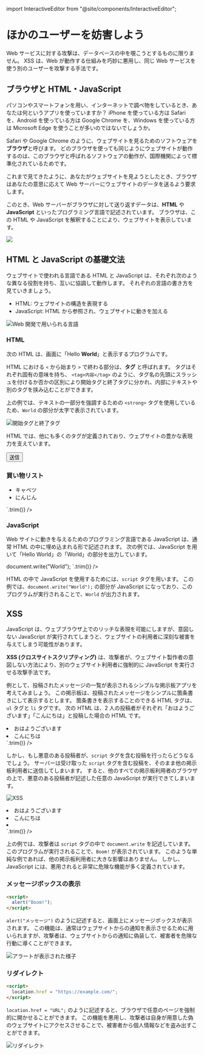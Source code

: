 import InteractiveEditor from "@site/components/InteractiveEditor";

# ほかのユーザーを妨害しよう

Web サービスに対する攻撃は、データベースの中を覗こうとするものに限りません。
XSS は、Web が動作する仕組みを巧妙に悪用し、同じ Web サービスを使う別のユーザーを攻撃する手法です。

## ブラウザと HTML・JavaScript

パソコンやスマートフォンを用い、インターネットで調べ物をしているとき、あなたは何というアプリを使っていますか？
iPhone を使っている方は Safari を、Android を使っている方は Google Chrome を、Windows を使っている方は Microsoft Edge を使うことが多いのではないでしょうか。

Safari や Google Chrome のように、ウェブサイトを見るためのソフトウェアを**ブラウザ**と呼びます。
どのブラウザを使っても同じようにウェブサイトが動作するのは、このブラウザと呼ばれるソフトウェアの動作が、国際機関によって標準化されているためです。

これまで見てきたように、あなたがウェブサイトを見ようとしたとき、ブラウザはあなたの意思に応えて Web サーバーにウェブサイトのデータを送るよう要求します。

このとき、Web サーバーがブラウザに対して送り返すデータは、**HTML** や **JavaScript** といったプログラミング言語で記述されています。
ブラウザは、この HTML や JavaScript を解釈することにより、ウェブサイトを表示しています。

![](./html-response.drawio.svg)

## HTML と JavaScript の基礎文法

ウェブサイトで使われる言語である HTML と JavaScript は、それぞれ次のような異なる役割を持ち、互いに協調して動作します。
それぞれの言語の書き方を見ていきましょう。

- HTML: ウェブサイトの構造を表現する
- JavaScript: HTML から参照され、ウェブサイトに動きを加える

![Web 開発で用いられる言語](./web-development-languages.drawio.svg)

### HTML

次の HTML は、画面に「Hello <strong>World</strong>」と表示するプログラムです。

<p>
  <InteractiveEditor
    html="Hello <strong>World</strong>"
  />
</p>

HTML における `<` から始まり `>` で終わる部分は、**タグ** と呼ばれます。
タグはそれぞれ固有の意味を持ち、 `<tag>内容</tag>` のように、タグ名の先頭にスラッシュを付けるか否かの区別により開始タグと終了タグに分かれ、内部にテキストや別のタグを挟み込むことができます。

上の例では、テキストの一部分を強調するための `<strong>` タグを使用しているため、`World` の部分が太字で表示されています。

![開始タグと終了タグ](./start-end-tag.png)

HTML では、他にも多くのタグが定義されており、ウェブサイトの豊かな表現力を支えています。

<p>
  <InteractiveEditor
    html={`
<input>
<button>送信</button>
<h3>買い物リスト</h3>
<ul>
  <li>キャベツ</li>
  <li>にんじん</li>
</ul>
    `.trim()}
  />
</p>

### JavaScript

Web サイトに動きを与えるためのプログラミング言語である JavaScript は、通常 HTML の中に埋め込まれる形で記述されます。
次の例では、JavaScript を用いて「Hello World」の「World」の部分を出力しています。

<p>
  <InteractiveEditor
    html={`
Hello
<script>
  document.write("World");
</script>
    `.trim()}
  />
</p>

HTML の中で JavaScript を使用するためには、`script` タグを用います。
この例では、`document.write("World");` の部分が JavaScript になっており、このプログラムが実行されることで、`World` が出力されます。

## XSS

JavaScript は、ウェブブラウザ上でのリッチな表現を可能にしますが、意図しない JavaScript が実行されてしまうと、ウェブサイトの利用者に深刻な被害を与えてしまう可能性があります。

**XSS (クロスサイトスクリプティング)** は、攻撃者が、ウェブサイト製作者の意図しない方法により、別のウェブサイト利用者に強制的に JavaScript を実行させる攻撃手法です。

例として、投稿されたメッセージの一覧が表示されるシンプルな掲示板アプリを考えてみましょう。
この掲示板は、投稿されたメッセージをシンプルに箇条書きにして表示するとします。
箇条書きを表示することのできる HTML タグは、`ul` タグと `li` タグです。
次の HTML は、2 人の投稿者がそれぞれ「おはようございます」「こんにちは」と投稿した場合の HTML です。

<p>
  <InteractiveEditor
    html={`
<ul>
  <li>おはようございます</li>
  <li>こんにちは</li>
</ul>
    `.trim()}
  />
</p>

しかし、もし悪意のある投稿者が、`script` タグを含む投稿を行ったらどうなるでしょう。
サーバーは受け取った `script` タグを含む投稿を、そのまま他の掲示板利用者に送信してしまいます。
すると、他のすべての掲示板利用者のブラウザの上で、悪意のある投稿者が記述した任意の JavaScript が実行できてしまいます。

![XSS](./xss.drawio.svg)

<p>
  <InteractiveEditor
    html={`
<ul>
  <li>おはようございます</li>
  <li>こんにちは</li>
  <li><script>document.write("Boom!");</script></li>
</ul>
    `.trim()}
  />
</p>

上の例では、攻撃者は `script` タグの中で `document.write` を記述しています。
このプログラムが実行されることで、`Boom!` が表示されています。
このような単純な例であれば、他の掲示板利用者に大きな影響はありません。
しかし、JavaScript には、悪用されると非常に危険な機能が多く定義されています。

### メッセージボックスの表示

```html
<script>
  alert("Boom!");
</script>
```

`alert("メッセージ")` のように記述すると、画面上にメッセージボックスが表示されます。
この機能は、通常はウェブサイトからの通知を表示させるために用いられますが、攻撃者は、ウェブサイトからの通知に偽装して、被害者を危険な行動に導くことができます。

![アラートが表示された様子](./alert.png)

### リダイレクト

```html
<script>
  location.href = "https://example.com/";
</script>
```

`location.href = "URL";` のように記述すると、ブラウザで任意のページを強制的に開かせることができます。
この機能を悪用し、攻撃者は自身が用意した偽のウェブサイトにアクセスさせることで、被害者から個人情報などを盗み出すことができます。

![リダイレクト](./redirect.drawio.svg)
